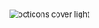 #
![octicons cover light]([https://raw.githubusercontent.com/snoou/Convert-photo-to-text/main/input.png](https://raw.githubusercontent.com/amirghorbanizadeh/Amir/main/Screenshot%202023-11-17%20155004.png?token=GHSAT0AAAAAACKMPXKKU2UHDP4BSA647FCEZKYUSGA)https://raw.githubusercontent.com/amirghorbanizadeh/Amir/main/Screenshot%202023-11-17%20155004.png?token=GHSAT0AAAAAACKMPXKKU2UHDP4BSA647FCEZKYUSGA)
